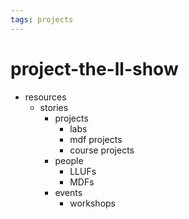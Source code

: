 ```yaml
---
tags: projects
---
```


# project-the-ll-show

- resources
    - stories
        - projects
            - labs
            - mdf projects
            - course projects
        - people
            - LLUFs
            - MDFs
        - events
            - workshops